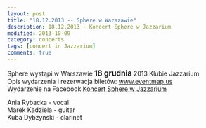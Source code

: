 ```yaml
---
layout: post
title: "18.12.2013 -- Sphere w Warszawie"
description: 18.12.2013 - Koncert Sphere w Jazzarium
modified: 2013-10-09
category: concerts
tags: [concert in Jazzarium]
comments: true
---
```

Sphere wystąpi w Warszawie <big>**18 grudnia**</big>
 2013 Klubie Jazzarium<br>
Opis wydarzenia i rezerwacja biletów: <a href="http://eventmap.us/event/trio-sphere-1597333/">www.eventmap.us</a><br>
Wydarzenie na Facebook <a href="http://www.facebook.com/events/1414993355399741/">Koncert Sphere w Jazzarium</a><br>



Ania Rybacka - vocal <br>
Marek Kadziela - guitar <br>
Kuba Dybzynski - clarinet<br>
